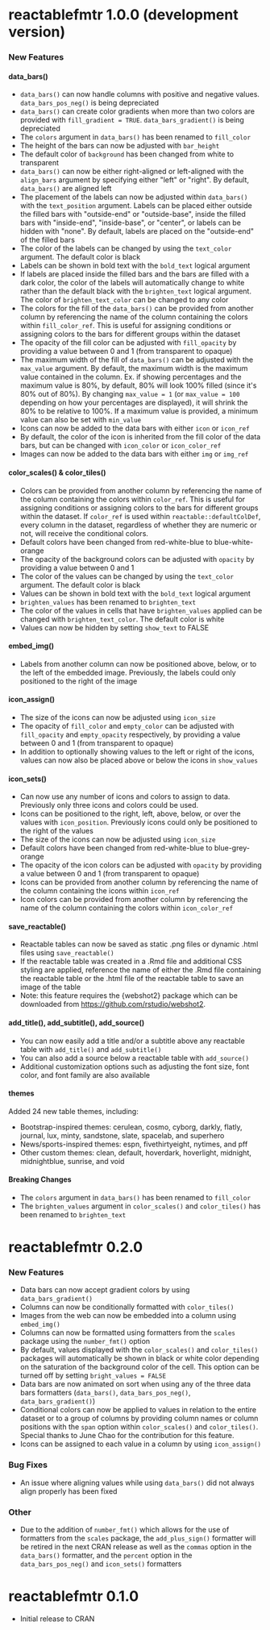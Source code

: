 # reactablefmtr 1.0.0 (development version)

### New Features

#### data_bars()

* `data_bars()` can now handle columns with positive and negative values. `data_bars_pos_neg()` is being depreciated
* `data_bars()` can create color gradients when more than two colors are provided with `fill_gradient = TRUE`. `data_bars_gradient()` is being depreciated
* The `colors` argument in `data_bars()` has been renamed to `fill_color`
* The height of the bars can now be adjusted with `bar_height`
* The default color of `background` has been changed from white to transparent
* `data_bars()` can now be either right-aligned or left-aligned with the `align_bars` argument by specifying either "left" or "right". By default, `data_bars()` are aligned left
* The placement of the labels can now be adjusted within `data_bars()` with the `text_position` argument. Labels can be placed either outside the filled bars with "outside-end" or "outside-base", inside the filled bars with "inside-end", "inside-base", or "center", or labels can be hidden with "none". By default, labels are placed on the "outside-end" of the filled bars
* The color of the labels can be changed by using the `text_color` argument. The default color is black
* Labels can be shown in bold text with the `bold_text` logical argument
* If labels are placed inside the filled bars and the bars are filled with a dark color, the color of the labels will automatically change to white rather than the default black with the `brighten_text` logical argument. The color of `brighten_text_color` can be changed to any color
* The colors for the fill of the `data_bars()` can be provided from another column by referencing the name of the column containing the colors within `fill_color_ref`. This is useful for assigning conditions or assigning colors to the bars for different groups within the dataset
* The opacity of the fill color can be adjusted with `fill_opacity` by providing a value between 0 and 1 (from transparent to opaque)
* The maximum width of the fill of `data_bars()` can be adjusted with the `max_value` argument. By default, the maximum width is the maximum value contained in the column. Ex. if showing percentages and the maximum value is 80%, by default, 80% will look 100% filled (since it's 80% out of 80%). By changing `max_value = 1` (or `max_value = 100` depending on how your percentages are displayed), it will shrink the 80% to be relative to 100%. If a maximum value is provided, a minimum value can also be set with `min_value`
* Icons can now be added to the data bars with either `icon` or `icon_ref`
* By default, the color of the icon is inherited from the fill color of the data bars, but can be changed with `icon_color` or `icon_color_ref`
* Images can now be added to the data bars with either `img` or `img_ref`

#### color_scales() & color_tiles()

* Colors can be provided from another column by referencing the name of the column containing the colors within `color_ref`. This is useful for assigning conditions or assigning colors to the bars for different groups within the dataset. If `color_ref` is used within `reactable::defaultColDef`, every column in the dataset, regardless of whether they are numeric or not, will receive the conditional colors. 
* Default colors have been changed from red-white-blue to blue-white-orange
* The opacity of the background colors can be adjusted with `opacity` by providing a value between 0 and 1
* The color of the values can be changed by using the `text_color` argument. The default color is black
* Values can be shown in bold text with the `bold_text` logical argument
* `brighten_values` has been renamed to `brighten_text`
* The color of the values in cells that have `brighten_values` applied can be changed with `brighten_text_color`. The default color is white
* Values can now be hidden by setting `show_text` to FALSE

#### embed_img()

* Labels from another column can now be positioned above, below, or to the left of the embedded image. Previously, the labels could only positioned to the right of the image

#### icon_assign()

* The size of the icons can now be adjusted using `icon_size`
* The opacity of `fill_color` and `empty_color` can be adjusted with `fill_opacity` and `empty_opacity` respectively, by providing a value between 0 and 1 (from transparent to opaque)
* In addition to optionally showing values to the left or right of the icons, values can now also be placed above or below the icons in `show_values`

#### icon_sets()

* Can now use any number of icons and colors to assign to data. Previously only three icons and colors could be used.
* Icons can be positioned to the right, left, above, below, or over the values with `icon_position`. Previously icons could only be positioned to the right of the values
* The size of the icons can now be adjusted using `icon_size`
* Default colors have been changed from red-white-blue to blue-grey-orange
* The opacity of the icon colors can be adjusted with `opacity` by providing a value between 0 and 1 (from transparent to opaque)
* Icons can be provided from another column by referencing the name of the column containing the icons within `icon_ref`
* Icon colors can be provided from another column by referencing the name of the column containing the colors within `icon_color_ref`

#### save_reactable()

* Reactable tables can now be saved as static .png files or dynamic .html files using `save_reactable()`
* If the reactable table was created in a .Rmd file and additional CSS styling are applied, reference the name of either the .Rmd file containing the reactable table or the .html file of the reactable table to save an image of the table
* Note: this feature requires the {webshot2} package which can be downloaded from https://github.com/rstudio/webshot2.

#### add_title(), add_subtitle(), add_source()

* You can now easily add a title and/or a subtitle above any reactable table with `add_title()` and `add_subtitle()`
* You can also add a source below a reactable table with `add_source()`
* Additional customization options such as adjusting the font size, font color, and font family are also available  

#### themes

Added 24 new table themes, including:

* Bootstrap-inspired themes: cerulean, cosmo, cyborg, darkly, flatly, journal, lux, minty, sandstone, slate, spacelab, and superhero
* News/sports-inspired themes: espn, fivethirtyeight, nytimes, and pff
* Other custom themes: clean, default, hoverdark, hoverlight, midnight, midnightblue, sunrise, and void

#### Breaking Changes

* The `colors` argument in `data_bars()` has been renamed to `fill_color`
* The `brighten_values` argument in `color_scales()` and `color_tiles()` has been renamed to `brighten_text`


# reactablefmtr 0.2.0

### New Features

* Data bars can now accept gradient colors by using `data_bars_gradient()`
* Columns can now be conditionally formatted with `color_tiles()`
* Images from the web can now be embedded into a column using `embed_img()`
* Columns can now be formatted using formatters from the `scales` package using the `number_fmt()` option
* By default, values displayed with the `color_scales()` and `color_tiles()` packages will automatically be shown in black or white color depending on the saturation of the background color of the cell. This option can be turned off by setting `bright_values = FALSE`
* Data bars are now animated on sort when using any of the three data bars formatters (`data_bars()`, `data_bars_pos_neg()`, `data_bars_gradient()`)
* Conditional colors can now be applied to values in relation to the entire dataset or to a group of columns by providing column names or column positions with the `span` option within `color_scales()` and `color_tiles()`. Special thanks to June Chao for the contribution for this feature.
* Icons can be assigned to each value in a column by using `icon_assign()`

### Bug Fixes

* An issue where aligning values while using `data_bars()` did not always align properly has been fixed

### Other

* Due to the addition of `number_fmt()` which allows for the use of formatters from the `scales` package, the `add_plus_sign()` formatter will be retired in the next CRAN release as well as the `commas` option in the `data_bars()` formatter, and the `percent` option in the `data_bars_pos_neg()` and `icon_sets()` formatters

# reactablefmtr 0.1.0

* Initial release to CRAN
